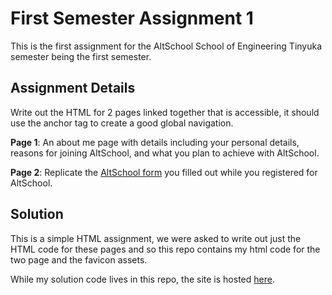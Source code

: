 # First Semester Assignment 1

This is the first assignment for the AltSchool School of Engineering Tinyuka semester being the first semester. 

## Assignment Details

Write out the HTML for 2 pages linked together that is accessible, it should use the anchor tag to create a good global navigation.

**Page 1**: An about me page with details including your personal details, reasons for joining AltSchool, and what you plan to achieve with AltSchool.

**Page 2**: Replicate the [AltSchool form](https://portal.altschoolafrica.com/auth/create-account) you filled out while you registered for AltSchool.

## Solution

This is a simple HTML assignment, we were asked to write out just the HTML code for these pages and so this repo contains my html code for the two page and the favicon assets.

While my solution code lives in this repo, the site is hosted [here](https://65770a803fed5a7364de7a7a--monumental-axolotl-4a4417.netlify.app/).
